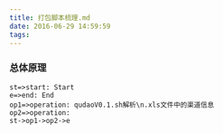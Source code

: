 ```yaml
---
title: 打包脚本梳理.md
date: 2016-06-29 14:59:59
tags:
---
```

### 总体原理
```flow
st=>start: Start
e=>end: End
op1=>operation: qudaoV0.1.sh解析\n.xls文件中的渠道信息
op2=>operation: 
st->op1->op2->e
```